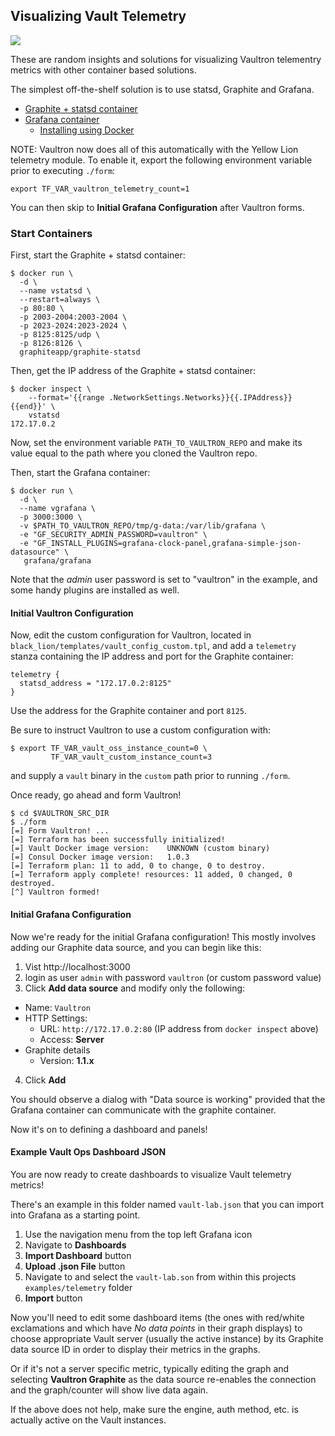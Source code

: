 ## Visualizing Vault Telemetry

![](https://github.com/brianshumate/vaultron/blob/master/share/metrics.png?raw=true)

These are random insights and solutions for visualizing Vaultron telementry metrics with other container based solutions.

The simplest off-the-shelf solution is to use statsd, Graphite and Grafana.

- [Graphite + statsd container](https://github.com/graphite-project/docker-graphite-statsd)
- [Grafana container](https://hub.docker.com/r/grafana/grafana/)
  - [Installing using Docker](http://docs.grafana.org/installation/docker/)

NOTE: Vaultron now does all of this automatically with the Yellow Lion telemetry module. To enable it, export the following environment variable prior to executing `./form`:

```
export TF_VAR_vaultron_telemetry_count=1
```

You can then skip to **Initial Grafana Configuration** after Vaultron forms.

### Start Containers

First, start the Graphite + statsd container:

```
$ docker run \
  -d \
  --name vstatsd \
  --restart=always \
  -p 80:80 \
  -p 2003-2004:2003-2004 \
  -p 2023-2024:2023-2024 \
  -p 8125:8125/udp \
  -p 8126:8126 \
  graphiteapp/graphite-statsd
```

Then, get the IP address of the Graphite + statsd container:

```
$ docker inspect \
    --format='{{range .NetworkSettings.Networks}}{{.IPAddress}}{{end}}' \
    vstatsd
172.17.0.2
```

Now, set the environment variable `PATH_TO_VAULTRON_REPO` and make its value equal to the path where you cloned the Vaultron repo.

Then, start the Grafana container:

```
$ docker run \
  -d \
  --name vgrafana \
  -p 3000:3000 \
  -v $PATH_TO_VAULTRON_REPO/tmp/g-data:/var/lib/grafana \
  -e "GF_SECURITY_ADMIN_PASSWORD=vaultron" \
  -e "GF_INSTALL_PLUGINS=grafana-clock-panel,grafana-simple-json-datasource" \
   grafana/grafana
```

Note that the *admin* user password is set to "vaultron" in the example, and some handy plugins are installed as well.

#### Initial Vaultron Configuration

Now, edit the custom configuration for Vaultron, located in `black_lion/templates/vault_config_custom.tpl`, and add a `telemetry` stanza containing the IP address and port for the Graphite container:

```
telemetry {
  statsd_address = "172.17.0.2:8125"
}
```

Use the address for the Graphite container and port `8125`.

Be sure to instruct Vaultron to use a custom configuration with:

```
$ export TF_VAR_vault_oss_instance_count=0 \
         TF_VAR_vault_custom_instance_count=3
```

and supply a `vault` binary in the `custom` path prior to running `./form`.

Once ready, go ahead and form Vaultron!

```
$ cd $VAULTRON_SRC_DIR
$ ./form
[=] Form Vaultron! ...
[=] Terraform has been successfully initialized!
[=] Vault Docker image version:    UNKNOWN (custom binary)
[=] Consul Docker image version:   1.0.3
[=] Terraform plan: 11 to add, 0 to change, 0 to destroy.
[=] Terraform apply complete! resources: 11 added, 0 changed, 0 destroyed.
[^] Vaultron formed!
```

#### Initial Grafana Configuration

Now we're ready for the initial Grafana configuration! This mostly involves adding our Graphite data source, and you can begin like this:

1. Vist http://localhost:3000
2. login as user `admin` with password `vaultron` (or custom password value)
3. Click **Add data source** and modify only the following:
  - Name: `Vaultron`
  - HTTP Settings:
    - URL: `http://172.17.0.2:80` (IP address from `docker inspect` above)
    - Access: **Server**
  - Graphite details
    - Version: **1.1.x**
4. Click **Add**

You should observe a dialog with "Data source is working" provided that the Grafana container can communicate with the graphite container.

Now it's on to defining a dashboard and panels!

#### Example Vault Ops Dashboard JSON

You are now ready to create dashboards to visualize Vault telemetry metrics!

There's an example in this folder named `vault-lab.json` that you can import into Grafana as a starting point.

1. Use the navigation menu from the top left Grafana icon
2. Navigate to **Dashboards**
3. **Import Dashboard** button
4. **Upload .json File** button
5. Navigate to and select the `vault-lab.son` from within this projects `examples/telemetry` folder
6. **Import** button

Now you'll need to edit some dashboard items (the ones with red/white exclamations and which have *No data points* in their graph displays) to choose appropriate Vault server (usually the active instance) by its Graphite data source ID in order to display their metrics in the graphs.

Or if it's not a server specific metric, typically editing the graph and selecting **Vaultron Graphite** as the data source re-enables the connection and the graph/counter will show live data again.

If the above does not help, make sure the engine, auth method, etc. is actually active on the Vault instances.

